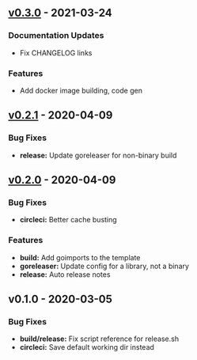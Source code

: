 <a name="v0.3.0"></a>
## [v0.3.0] - 2021-03-24
### Documentation Updates
- Fix CHANGELOG links

### Features
- Add docker image building, code gen

<a name="v0.2.1"></a>
## [v0.2.1] - 2020-04-09
### Bug Fixes
- **release:** Update goreleaser for non-binary build

<a name="v0.2.0"></a>
## [v0.2.0] - 2020-04-09
### Bug Fixes
- **circleci:** Better cache busting

### Features
- **build:** Add goimports to the template
- **goreleaser:** Update config for a library, not a binary
- **release:** Auto release notes

<a name="v0.1.0"></a>
## v0.1.0 - 2020-03-05
### Bug Fixes
- **build/release:** Fix script reference for release.sh
- **circleci:** Save default working dir instead

[Unreleased]: https://github.com/jjttech/app-template-go/compare/v0.3.0...HEAD
[v0.3.0]: https://github.com/jjttech/app-template-go/compare/v0.2.1...v0.3.0
[v0.2.1]: https://github.com/jjttech/app-template-go/compare/v0.2.0...v0.2.1
[v0.2.0]: https://github.com/jjttech/app-template-go/compare/v0.1.0...v0.2.0

